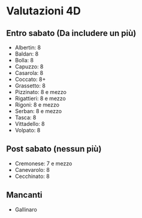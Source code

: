 # Valutazioni 4D

## Entro sabato (Da includere un più)

- Albertin: 8
- Baldan: 8
- Bolla: 8
- Capuzzo: 8
- Casarola: 8
- Coccato: 8+
- Grassetto: 8
- Pizzinato: 8 e mezzo
- Rigattieri: 8 e mezzo
- Rigoni: 8 e mezzo
- Serban: 8 e mezzo
- Tasca: 8
- Vittadello: 8
- Volpato: 8

## Post sabato (nessun più)

- Cremonese: 7 e mezzo
- Canevarolo: 8
- Cecchinato: 8

## Mancanti


- Gallinaro
